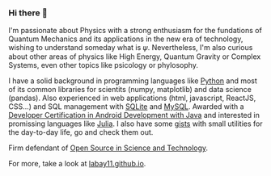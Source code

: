 ### Hi there 👋

I'm passionate about Physics with a strong enthusiasm for the fundations of Quantum Mechanics and its applications in the new era of technology, wishing to understand someday what is &#x1D713;. Nevertheless, I'm also curious about other areas of physics like High Energy, Quantum Gravity or Complex Systems, even other topics like psicology or phylosophy.

I have a solid background in programming languages like [Python](https://www.python.org/) and most of its common libraries for scientits (numpy, matplotlib) and data science (pandas). Also experienced in web applications (html, javascript, ReactJS, CSS...) and SQL management with [SQLite](https://sqlite.org/index.html) and [MySQL](https://www.mysql.com/). Awarded with a [Developer Certification in Android Development with Java](http://bcert.me/sglpcwce) and interested in promissing languages like [Julia](https://julialang.org/). I also have some [gists](https://gist.github.com/labay11) with small utilities for the day-to-day life, go and check them out.

Firm defendant of [Open Source in Science and Technology](https://archive.org/stream/GuerillaOpenAccessManifesto/Goamjuly2008_djvu.txt).

For more, take a look at [labay11.github.io](https://labay11.github.io/).
<!--
**labay11/labay11** is a ✨ _special_ ✨ repository because its `README.md` (this file) appears on your GitHub profile.

Here are some ideas to get you started:

- 🔭 I’m currently working on ...
- 🌱 I’m currently learning ...
- 👯 I’m looking to collaborate on ...
- 🤔 I’m looking for help with ...
- 💬 Ask me about ...
- 📫 How to reach me: ...
- 😄 Pronouns: ...
- ⚡ Fun fact: ...
-->

